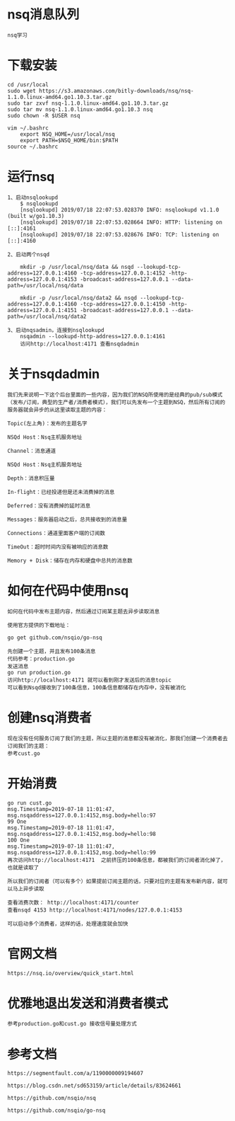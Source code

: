 # nsq消息队列
    nsq学习

# 下载安装
    cd /usr/local
    sudo wget https://s3.amazonaws.com/bitly-downloads/nsq/nsq-1.1.0.linux-amd64.go1.10.3.tar.gz
    sudo tar zxvf nsq-1.1.0.linux-amd64.go1.10.3.tar.gz
    sudo tar mv nsq-1.1.0.linux-amd64.go1.10.3 nsq
    sudo chown -R $USER nsq

    vim ~/.bashrc
        export NSQ_HOME=/usr/local/nsq
        export PATH=$NSQ_HOME/bin:$PATH
    source ~/.bashrc
# 运行nsq
    1、启动nsqlookupd
        $ nsqlookupd
        [nsqlookupd] 2019/07/18 22:07:53.028370 INFO: nsqlookupd v1.1.0 (built w/go1.10.3)
        [nsqlookupd] 2019/07/18 22:07:53.028664 INFO: HTTP: listening on [::]:4161
        [nsqlookupd] 2019/07/18 22:07:53.028676 INFO: TCP: listening on [::]:4160

    2、启动两个nsqd

        mkdir -p /usr/local/nsq/data && nsqd --lookupd-tcp-address=127.0.0.1:4160 -tcp-address=127.0.0.1:4152 -http-address=127.0.0.1:4153 -broadcast-address=127.0.0.1 --data-path=/usr/local/nsq/data

        mkdir -p /usr/local/nsq/data2 && nsqd --lookupd-tcp-address=127.0.0.1:4160 -tcp-address=127.0.0.1:4150 -http-address=127.0.0.1:4151 -broadcast-address=127.0.0.1 --data-path=/usr/local/nsq/data2

    3、启动nqsadmin，连接到nsqlookupd
        nsqadmin --lookupd-http-address=127.0.0.1:4161
        访问http://localhost:4171 查看nsqdadmin

# 关于nsqdadmin
    我们先来说明一下这个后台里面的一些内容，因为我们的NSQ所使用的是经典的pub/sub模式（发布/订阅，典型的生产者/消费者模式），我们可以先发布一个主题到NSQ，然后所有订阅的服务器就会异步的从这里读取主题的内容：

    Topic(左上角)：发布的主题名字

    NSQd Host：Nsq主机服务地址

    Channel：消息通道

    NSQd Host：Nsq主机服务地址

    Depth：消息积压量

    In-flight：已经投递但是还未消费掉的消息

    Deferred：没有消费掉的延时消息

    Messages：服务器启动之后，总共接收到的消息量

    Connections：通道里面客户端的订阅数

    TimeOut：超时时间内没有被响应的消息数

    Memory + Disk：储存在内存和硬盘中总共的消息数

# 如何在代码中使用nsq
    如何在代码中发布主题内容，然后通过订阅某主题去异步读取消息

    使用官方提供的下载地址：

    go get github.com/nsqio/go-nsq

    先创建一个主题，并且发布100条消息
    代码参考：production.go
    发送消息
    go run production.go
    访问http://localhost:4171 就可以看到刚才发送后的消息topic
    可以看到Nsqd接收到了100条信息，100条信息都储存在内存中，没有被消化

# 创建nsq消费者
    现在没有任何服务订阅了我们的主题，所以主题的消息都没有被消化，那我们创建一个消费者去订阅我们的主题：
    参考cust.go

# 开始消费
    go run cust.go
    msg.Timestamp=2019-07-18 11:01:47, msg.nsqaddress=127.0.0.1:4152,msg.body=hello:97 
    99 One
    msg.Timestamp=2019-07-18 11:01:47, msg.nsqaddress=127.0.0.1:4152,msg.body=hello:98 
    100 One
    msg.Timestamp=2019-07-18 11:01:47, msg.nsqaddress=127.0.0.1:4152,msg.body=hello:99
    再次访问http://localhost:4171  之前挤压的100条信息，都被我们的订阅者消化掉了，也就是读取了

    所以我们的订阅者（可以有多个）如果提前订阅主题的话，只要对应的主题有发布新内容，就可以马上异步读取

    查看消费次数： http://localhost:4171/counter
    查看nsqd 4153 http://localhost:4171/nodes/127.0.0.1:4153

    可以启动多个消费者，这样的话，处理速度就会加快

# 官网文档
    https://nsq.io/overview/quick_start.html

# 优雅地退出发送和消费者模式
    参考production.go和cust.go 接收信号量处理方式
    
# 参考文档
    https://segmentfault.com/a/1190000009194607
    
    https://blog.csdn.net/sd653159/article/details/83624661

    https://github.com/nsqio/nsq

    https://github.com/nsqio/go-nsq
